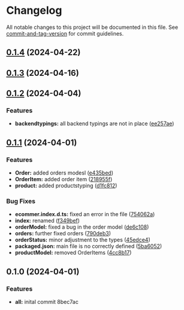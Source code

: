 # Changelog

All notable changes to this project will be documented in this file. See [commit-and-tag-version](https://github.com/absolute-version/commit-and-tag-version) for commit guidelines.

## [0.1.4](https://github.com/hjmosedk/typingscompare/v0.1.3...v0.1.4) (2024-04-22)

## [0.1.3](https://github.com/hjmosedk/typingscompare/v0.1.2...v0.1.3) (2024-04-16)

## [0.1.2](https://github.com/hjmosedk/typingscompare/v0.1.1...v0.1.2) (2024-04-04)


### Features

* **backendtypings:** all backend typings are not in place ([ee257ae](https://github.com/hjmosedk/typings/commits/ee257ae1db9f9e1ec323fbf02f87eaf5b59163ae))

## [0.1.1](https://github.com/hjmosedk/typingscompare/v0.1.0...v0.1.1) (2024-04-01)


### Features

* **Order:** added orders modesl ([e435bed](https://github.com/hjmosedk/typings/commits/e435bedc248de6157746617ab8d17cc4449344e3))
* **OrderItem:** added order item ([218955f](https://github.com/hjmosedk/typings/commits/218955fdf422e1f5cb7117b99ae2589f8c27a33f))
* **product:** added productstyping ([d1fc812](https://github.com/hjmosedk/typings/commits/d1fc8127c47ea853ff9f45e2a80bb9070362061c))


### Bug Fixes

* **ecommer.index.d.ts:** fixed an error in the file ([754062a](https://github.com/hjmosedk/typings/commits/754062a0ea42cff03b35bab68cb2376f25323eeb))
* **index:** renamed ([f349bef](https://github.com/hjmosedk/typings/commits/f349befeb1a4b53d5e54a2e8d543d1b3a983b63a))
* **orderModel:** fixed a bug in the order model ([de6c108](https://github.com/hjmosedk/typings/commits/de6c108f44b53c8e75311a0b32ca33ded606e9ba))
* **orders:** further fixed orders ([790deb3](https://github.com/hjmosedk/typings/commits/790deb33c893b89bd35729daa8a27b1c4a92e660))
* **orderStatus:** minor adjustment to the types ([45edce4](https://github.com/hjmosedk/typings/commits/45edce46fc7eb076f99c328c8aef920d49ed2108))
* **packaged.json:** main file is no correctly defined ([5ba6052](https://github.com/hjmosedk/typings/commits/5ba605261e4b552f9217b5e448e3aa9095456727))
* **productModel:** removed OrderItems ([4cc8b17](https://github.com/hjmosedk/typings/commits/4cc8b17b1d749c8852275b0dc678b2a58536e0f1))

## 0.1.0 (2024-04-01)


### Features

* **all:** inital commit 8bec7ac
